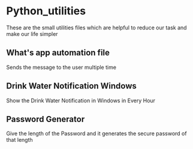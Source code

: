 # Python_utilities
These are the small utilities files which are helpful to reduce our task and make our life simpler

## What's app automation file
Sends the message to the user multiple time
## Drink Water Notification Windows
Show the Drink Water Notification in Windows in Every Hour
## Password Generator
Give the length of the Password and it generates the secure password of that length
